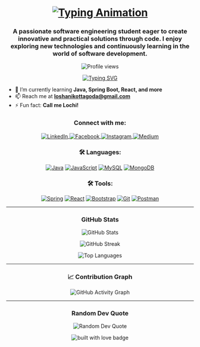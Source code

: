 <h1 align="center">
  <a href="https://github.com/loshaniramsha">
    <img src="https://readme-typing-svg.demolab.com?font=Fira+Code&weight=500&size=35&pause=1000&color=008080&center=true&vCenter=true&width=450&lines=Hello+%F0%9F%91%8B%2C+I'm+Loshani+Ramsha" alt="Typing Animation">
  </a>
</h1>


<h3 align="center">A passionate software engineering student eager to create innovative and practical solutions through code. I enjoy exploring new technologies and continuously learning in the world of software development.</h3>

<p align="center">
  <img src="https://komarev.com/ghpvc/?username=loshaniramsha&label=Profile%20views&color=ff69b4&style=flat-square" alt="Profile views" />
</p>

<p align="center">
  <a href="https://github.com/loshaniramsha">
    <img src="https://readme-typing-svg.demolab.com?font=Fira+Code&size=22&pause=1000&color=FF69B4&center=true&vCenter=true&width=435&lines=Welcome+to+my+GitHub!+;Aspiring+Software+Engineer+;Exploring+new+technologies+every+day!;Always+learning+new+things!+;Coding+with+passion!+%F0%9F%98%8A" alt="Typing SVG" />
  </a>
</p>


- 🌱 I’m currently learning **Java, Spring Boot, React, and more**
- 📫 Reach me at **loshanikottagoda@gmail.com**
- ⚡ Fun fact: **Call me Lochi!**

<h3 align="center">Connect with me:</h3>
<p align="center">
  <a href="https://www.linkedin.com/in/loshani-ramsha-698a1927a" target="_blank">
    <img align="center" src="https://img.shields.io/badge/-LinkedIn-%230077B5?style=for-the-badge&logo=linkedin&logoColor=white" alt="LinkedIn" />
  </a>
  <a href="https://www.facebook.com/loshaniramsha" target="_blank">
    <img align="center" src="https://img.shields.io/badge/Facebook-%231877F2.svg?style=for-the-badge&logo=facebook&logoColor=white" alt="Facebook" />
  </a>
  <a href="https://www.instagram.com/loshani_ramsha" target="_blank">
    <img align="center" src="https://img.shields.io/badge/Instagram-E4405F?style=for-the-badge&logo=instagram&logoColor=white" alt="Instagram" />
  </a>
  <a href="https://medium.com/@loshaniramsha01" target="_blank">
    <img align="center" src="https://img.shields.io/badge/Medium-12100E.svg?style=for-the-badge&logo=medium&logoColor=white" alt="Medium" />
  </a>
</p>

<h3 align="center">🛠️ Languages:</h3>
<p align="center">
  <a href="https://www.java.com/" target="_blank"><img src="https://img.shields.io/badge/Java-ED8B00?style=for-the-badge&logo=java&logoColor=white" alt="Java"/></a>
  <a href="https://developer.mozilla.org/en-US/docs/Web/JavaScript" target="_blank"><img src="https://img.shields.io/badge/JavaScript-F7DF1E?style=for-the-badge&logo=javascript&logoColor=black" alt="JavaScript"/></a>
  <a href="https://www.mysql.com/" target="_blank"><img src="https://img.shields.io/badge/MySQL-4479A1?style=for-the-badge&logo=mysql&logoColor=white" alt="MySQL"/></a>
  <a href="https://www.mongodb.com/" target="_blank"><img src="https://img.shields.io/badge/MongoDB-4EA94B?style=for-the-badge&logo=mongodb&logoColor=white" alt="MongoDB"/></a>
</p>

<h3 align="center">🛠️ Tools:</h3>
<p align="center">
  <a href="https://spring.io/" target="_blank"><img src="https://img.shields.io/badge/Spring-6DB33F?style=for-the-badge&logo=spring&logoColor=white" alt="Spring"/></a>
  <a href="https://reactjs.org/" target="_blank"><img src="https://img.shields.io/badge/React-20232A?style=for-the-badge&logo=react&logoColor=61DAFB" alt="React"/></a>
  <a href="https://getbootstrap.com" target="_blank"><img src="https://img.shields.io/badge/Bootstrap-563D7C?style=for-the-badge&logo=bootstrap&logoColor=white" alt="Bootstrap"/></a>
  <a href="https://git-scm.com/" target="_blank"><img src="https://img.shields.io/badge/Git-F05032?style=for-the-badge&logo=git&logoColor=white" alt="Git"/></a>
  <a href="https://www.postman.com/" target="_blank"><img src="https://img.shields.io/badge/Postman-FF6C37?style=for-the-badge&logo=postman&logoColor=white" alt="Postman"/></a>
</p>



---

<h3 align="center">GitHub Stats</h3>
<p align="center">
  <img src="https://github-readme-stats.vercel.app/api?username=loshaniramsha&show_icons=true&theme=radical" alt="GitHub Stats" />
</p>

<p align="center">
  <img src="https://github-readme-streak-stats.herokuapp.com?user=loshaniramsha&theme=radical&hide_border=true" alt="GitHub Streak" />
</p>

<p align="center">
  <img src="https://github-readme-stats.vercel.app/api/top-langs/?username=loshaniramsha&layout=compact&theme=radical" alt="Top Languages" />
</p>

---

<h3 align="center">📈 Contribution Graph</h3>
<p align="center">
  <img src="https://github-readme-activity-graph.vercel.app/graph?username=loshaniramsha&theme=radical" alt="GitHub Activity Graph" />
</p>

---

<h3 align="center">Random Dev Quote</h3>
<p align="center">
  <img src="https://quotes-github-readme.vercel.app/api?type=horizontal&theme=radical" alt="Random Dev Quote" />
</p>

<p align="center">
  <img src="https://forthebadge.com/images/badges/built-with-love.svg" alt="built with love badge" />
</p>
